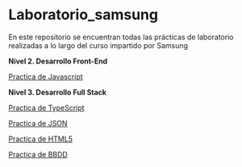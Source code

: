 # Laboratorio_samsung

En este repositorio se encuentran todas las prácticas de laboratorio realizadas a lo largo del curso <DesArrolladoras> impartido por Samsung


**Nivel 2. Desarrollo Front-End**

[Practica de Javascript](https://github.com/cybercandy/Laboratorio_samsung/tree/main/Practica_JavaScript)


**Nivel 3. Desarrollo Full Stack**

[Practica de TypeScript](https://github.com/cybercandy/Laboratorio_samsung/tree/main/Practica_TypeScript)

[Practica de JSON](https://github.com/cybercandy/Laboratorio_samsung/tree/main/Practica_JSON)

[Practica de HTML5](https://github.com/cybercandy/Laboratorio_samsung/tree/main/Practica_HTML5)

[Practica de BBDD](https://github.com/cybercandy/Laboratorio_samsung/tree/main/Practica_BBDD)
